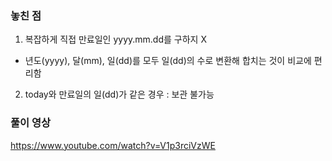 ### 놓친 점
1. 복잡하게 직접 만료일인 yyyy.mm.dd를 구하지 X
* 년도(yyyy), 달(mm), 일(dd)를 모두 일(dd)의 수로 변환해 합치는 것이 비교에 편리함
2. today와 만료일의 일(dd)가 같은 경우 : 보관 불가능

### 풀이 영상
https://www.youtube.com/watch?v=V1p3rciVzWE
